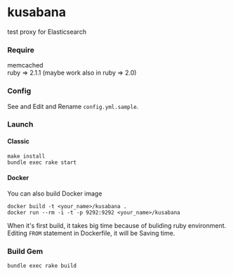 kusabana
========
test proxy for Elasticsearch

### Require
memcached  
ruby => 2.1.1 (maybe work also in ruby => 2.0)

### Config
See and Edit and Rename `config.yml.sample`.

### Launch
#### Classic
    make install
    bundle exec rake start

#### Docker
You can also build Docker image
    
    docker build -t <your_name>/kusabana .
    docker run --rm -i -t -p 9292:9292 <your_name>/kusabana

When it's first build, it takes big time because of buliding ruby environment.
Editing `FROM` statement in Dockerfile, it will be Saving time.

### Build Gem
    bundle exec rake build
